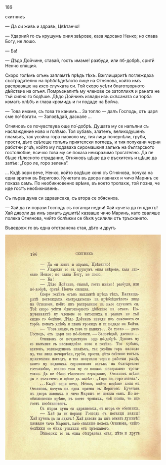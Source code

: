 ﻿186

скитникъ

— Да си живъ и здравъ, Цвѣтанчо!

— Ударний го съ крушумъ ония звѣрове, каза ядосано Ненко; но слава Богу, не лошо.

— Ба!

— Дѣдо Дойчине, ставай, гостъ имаме! разбуди, или пб-добрѣ, сритй Ненчо спящия.

Скоро голѣмъ огънь запламтѣ прѣдъ тѣхъ. Вжглищаритѣ поглеждаха състрадателно на прѣблѣднѣлото лице на Огнянова, който имъ расправяше на кхсо случката си. Той скоро усѣти благотворното дѣйствие на огъня. Помръзналитѣ му членове се затоплихѫ и раната не тъй силно го бодѣше. Дѣдо Дойчинъ извади изъ скѫсаната си торба коматъ хлѣбъ и глава кромидъ и ги подаде на Бойча.

— Това имаме, съ това те канимъ... За топло — далъ Господь, отъ царя сме по́-богати. — Заповѣдай, даскале ...

Огняновъ се почувствува още по́-добрѣ. Душата му се напълни съ наслаждение ново и голѣмо. Тоя хубавъ, златенъ, великодушенъ пламъкъ, тая усойна гора наоколо му, тия лица почернѣли, груби, прости, дѣто свѣтеше топълъ приятелски погледъ, и тия попукани черни работни р^цѣ, който му подаваха сиромашкия залъкъ на българското гостолюбие, всичко това му се показа неизразимо трогателно. Да пе бѣше тѣлесното страдание, Огняновъ щѣше да е въсхитенъ и щѣше да запѣе: „Горо ле, горо зелена“.

... Кхдѣ зори вече, Ненко, който водѣше коня съ Огнянова, почука на една вратня въ Веригово. Кучетата въ двора лавнахх и чичо Маринъ се показа самъ. По необикновенно врѣме, въ което тропахж, той позна, че иде гостъ необикновенъ.

Съ първа дума си здрависаха, съ втора се обясниха.

— Хай да ги порази Господь съ поганци недни! Хай кучета да ги яджтъ! Хай дяволи да имъ зематъ душитѣ! казваше чичо Маринъ, като сваляше полека Огнянова, чийто болѣжки се бѣхѫ усилили отъ тръскането.

Въведохж го въ една отстранена стая, дѣто и другъ

![original](../images/211.jpg)

